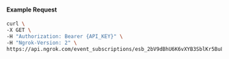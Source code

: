 <!-- Code generated for API Clients. DO NOT EDIT. -->

#### Example Request

```bash
curl \
-X GET \
-H "Authorization: Bearer {API_KEY}" \
-H "Ngrok-Version: 2" \
https://api.ngrok.com/event_subscriptions/esb_2bV9dBhU6K6vXYB3SblKr5Bu8OZ/sources/ip_policy_updated.v0
```
